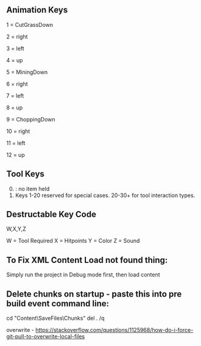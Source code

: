 ## Animation Keys
1 = CutGrassDown

2 = right

3 = left

4 = up

5 = MiningDown

6 = right

7 = left

8 = up

9 = ChoppingDown

10 = right

11 = left

12 = up

## Tool Keys

0.  : no item held
1. Keys 1-20 reserved for special cases. 20-30+ for tool interaction types.

## Destructable Key Code

W,X,Y,Z

W = Tool Required
X = Hitpoints
Y = Color
Z = Sound

## To Fix XML Content Load not found thing:
Simply run the project in Debug mode first, then load content


## Delete chunks on startup - paste this into pre build event command line:
cd "Content\SaveFiles\Chunks"
del *.* /q

overwrite - https://stackoverflow.com/questions/1125968/how-do-i-force-git-pull-to-overwrite-local-files